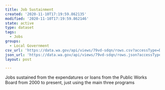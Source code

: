 ```yaml
---
title: Job Sustainment
created: '2020-11-10T17:19:59.862135'
modified: '2020-11-10T17:19:59.862146'
state: active
type: dataset
tags:
  - Jobs
groups:
  - Local Government
csv_url: 'https://data.wa.gov/api/views/79vd-sdqn/rows.csv?accessType=DOWNLOAD'
json_url: 'https://data.wa.gov/api/views/79vd-sdqn/rows.json?accessType=DOWNLOAD'
layout: post

---
```

Jobs sustained from the expendatures or loans from the Public Works Board from 2000 to present, just using the main three programs

